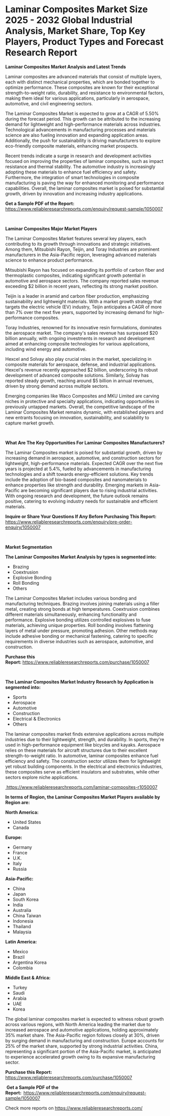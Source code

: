 <p><h1>Laminar Composites Market Size 2025 - 2032 Global Industrial Analysis, Market Share, Top Key Players, Product Types and Forecast Research Report</h1></p><p><strong>Laminar Composites Market Analysis and Latest Trends</strong></p>
<p><p>Laminar composites are advanced materials that consist of multiple layers, each with distinct mechanical properties, which are bonded together to optimize performance. These composites are known for their exceptional strength-to-weight ratio, durability, and resistance to environmental factors, making them ideal for various applications, particularly in aerospace, automotive, and civil engineering sectors.</p><p>The Laminar Composites Market is expected to grow at a CAGR of 5.50% during the forecast period. This growth can be attributed to the increasing demand for lightweight and high-performance materials across industries. Technological advancements in manufacturing processes and materials science are also fueling innovation and expanding application areas. Additionally, the push for sustainability is driving manufacturers to explore eco-friendly composite materials, enhancing market prospects.</p><p>Recent trends indicate a surge in research and development activities focused on improving the properties of laminar composites, such as impact resistance and thermal stability. The automotive industry is increasingly adopting these materials to enhance fuel efficiency and safety. Furthermore, the integration of smart technologies in composite manufacturing is paving the way for enhanced monitoring and performance capabilities. Overall, the laminar composites market is poised for substantial growth, driven by innovation and increasing industry applications.</p></p>
<p><strong>Get a Sample PDF of the Report:&nbsp;</strong> <a href="https://www.reliableresearchreports.com/enquiry/request-sample/1050007?utm_campaign=2098&utm_medium=2&utm_source=Github&utm_content=ia&utm_term=31032025&utm_id=laminar-composites">https://www.reliableresearchreports.com/enquiry/request-sample/1050007</a></p>
<p>&nbsp;</p>
<p><strong>Laminar Composites Major Market Players</strong></p>
<p><p>The Laminar Composites Market features several key players, each contributing to its growth through innovations and strategic initiatives. Among them, Mitsubishi Rayon, Teijin, and Toray Industries are prominent manufacturers in the Asia-Pacific region, leveraging advanced materials science to enhance product performance.</p><p>Mitsubishi Rayon has focused on expanding its portfolio of carbon fiber and thermoplastic composites, indicating significant growth potential in automotive and aerospace sectors. The company reported sales revenue exceeding $2 billion in recent years, reflecting its strong market position.</p><p>Teijin is a leader in aramid and carbon fiber production, emphasizing sustainability and lightweight materials. With a market growth strategy that targets the electric vehicle (EV) industry, Teijin anticipates a CAGR of more than 7% over the next five years, supported by increasing demand for high-performance composites.</p><p>Toray Industries, renowned for its innovative resin formulations, dominates the aerospace market. The company's sales revenue has surpassed $20 billion annually, with ongoing investments in research and development aimed at enhancing composite technologies for various applications, including wind energy and automotive.</p><p>Hexcel and Solvay also play crucial roles in the market, specializing in composite materials for aerospace, defense, and industrial applications. Hexcel's revenue recently approached $2 billion, underscoring its robust development of advanced composite solutions. Similarly, Solvay has reported steady growth, reaching around $5 billion in annual revenues, driven by strong demand across multiple sectors.</p><p>Emerging companies like Waco Composites and MKU Limited are carving niches in protective and specialty applications, indicating opportunities in previously untapped markets. Overall, the competitive landscape of the Laminar Composites Market remains dynamic, with established players and new entrants focusing on innovation, sustainability, and scalability to capture market growth.</p></p>
<p>&nbsp;</p>
<p><strong>What Are The Key Opportunities For Laminar Composites Manufacturers?</strong></p>
<p><p>The Laminar Composites market is poised for substantial growth, driven by increasing demand in aerospace, automotive, and construction sectors for lightweight, high-performance materials. Expected CAGR over the next five years is projected at 5.4%, fueled by advancements in manufacturing technologies and a shift towards energy-efficient solutions. Key trends include the adoption of bio-based composites and nanomaterials to enhance properties like strength and durability. Emerging markets in Asia-Pacific are becoming significant players due to rising industrial activities. With ongoing research and development, the future outlook remains positive, catering to evolving industry needs for sustainable and efficient materials.</p></p>
<p><strong>Inquire or Share Your Questions If Any Before Purchasing This Report:</strong> <a href="https://www.reliableresearchreports.com/enquiry/pre-order-enquiry/1050007?utm_campaign=2098&utm_medium=2&utm_source=Github&utm_content=ia&utm_term=31032025&utm_id=laminar-composites">https://www.reliableresearchreports.com/enquiry/pre-order-enquiry/1050007</a></p>
<p>&nbsp;</p>
<p><strong>Market Segmentation</strong></p>
<p><strong>The Laminar Composites Market Analysis by types is segmented into:</strong></p>
<p><ul><li>Brazing</li><li>Coextrusion</li><li>Explosive Bonding</li><li>Roll Bonding</li><li>Others</li></ul></p>
<p><p>The Laminar Composites Market includes various bonding and manufacturing techniques. Brazing involves joining materials using a filler metal, creating strong bonds at high temperatures. Coextrusion combines different materials simultaneously, enhancing functionality and performance. Explosive bonding utilizes controlled explosives to fuse materials, achieving unique properties. Roll bonding involves flattening layers of metal under pressure, promoting adhesion. Other methods may include adhesive bonding or mechanical fastening, catering to specific requirements in diverse industries such as aerospace, automotive, and construction.</p></p>
<p><strong>Purchase this Report:&nbsp;</strong><a href="https://www.reliableresearchreports.com/purchase/1050007?utm_campaign=2098&utm_medium=2&utm_source=Github&utm_content=ia&utm_term=31032025&utm_id=laminar-composites">https://www.reliableresearchreports.com/purchase/1050007</a></p>
<p>&nbsp;</p>
<p><strong>The Laminar Composites Market Industry Research by Application is segmented into:</strong></p>
<p><ul><li>Sports</li><li>Aerospace</li><li>Automotive</li><li>Construction</li><li>Electrical & Electronics</li><li>Others</li></ul></p>
<p><p>The laminar composites market finds extensive applications across multiple industries due to their lightweight, strength, and durability. In sports, they're used in high-performance equipment like bicycles and kayaks. Aerospace relies on these materials for aircraft structures due to their excellent strength-to-weight ratio. In automotive, laminar composites enhance fuel efficiency and safety. The construction sector utilizes them for lightweight yet robust building components. In the electrical and electronics industries, these composites serve as efficient insulators and substrates, while other sectors explore niche applications.</p></p>
<p><a href="https://www.reliableresearchreports.com/laminar-composites-r1050007?utm_campaign=2098&utm_medium=2&utm_source=Github&utm_content=ia&utm_term=31032025&utm_id=laminar-composites">&nbsp;https://www.reliableresearchreports.com/laminar-composites-r1050007</a></p>
<p><strong>In terms of Region, the Laminar Composites Market Players available by Region are:</strong></p>
<p>
    <p> <strong> North America: </strong>
        <ul>
            <li>United States</li>
            <li>Canada</li>
        </ul>
        </p> 
    <p> <strong> Europe: </strong>
        <ul>
            <li>Germany</li>
            <li>France</li>
            <li>U.K.</li>
            <li>Italy</li>
            <li>Russia</li>
        </ul>
        </p> 
    <p> <strong> Asia-Pacific: </strong>
        <ul>
            <li>China</li>
            <li>Japan</li>
            <li>South Korea</li>
            <li>India</li>
            <li>Australia</li>
            <li>China Taiwan</li>
            <li>Indonesia</li>
            <li>Thailand</li>
            <li>Malaysia</li>
        </ul>
        </p> 
    <p> <strong> Latin America: </strong>
        <ul>
            <li>Mexico</li>
            <li>Brazil</li>
            <li>Argentina Korea</li>
            <li>Colombia</li>
        </ul>
        </p> 
    <p> <strong> Middle East & Africa: </strong>
        <ul>
            <li>Turkey</li>
            <li>Saudi</li>
            <li>Arabia</li>
            <li>UAE</li>
            <li>Korea</li>
        </ul>
    </p>
    </p>
<p><p>The global laminar composites market is expected to witness robust growth across various regions, with North America leading the market due to increased aerospace and automotive applications, holding approximately 35% market share. The Asia-Pacific region follows closely at 30%, driven by surging demand in manufacturing and construction. Europe accounts for 25% of the market share, supported by strong industrial activities. China, representing a significant portion of the Asia-Pacific market, is anticipated to experience accelerated growth owing to its expansive manufacturing sector.</p></p>
<p><strong>Purchase this Report: </strong><a href="https://www.reliableresearchreports.com/purchase/1050007?utm_campaign=2098&utm_medium=2&utm_source=Github&utm_content=ia&utm_term=31032025&utm_id=laminar-composites">https://www.reliableresearchreports.com/purchase/1050007</a></p>
<p>&nbsp;<strong>Get a Sample PDF of the Report:&nbsp;&nbsp;</strong><a href="https://www.reliableresearchreports.com/enquiry/request-sample/1050007?utm_campaign=2098&utm_medium=2&utm_source=Github&utm_content=ia&utm_term=31032025&utm_id=laminar-composites">https://www.reliableresearchreports.com/enquiry/request-sample/1050007</a></p>
<p><strong></strong></p>
<p>Check more reports on <a href="https://www.reliableresearchreports.com/?utm_campaign=2098&utm_medium=2&utm_source=Github&utm_content=ia&utm_term=31032025&utm_id=laminar-composites">https://www.reliableresearchreports.com/</a></p>